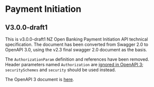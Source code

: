 # Payment Initiation

## V3.0.0-draft1

This is v3.0.0-draft1 NZ Open Banking Payment Initiation API technical specification.  The document has been converted from Swagger 2.0 to OpenAPI 3.0, using the v2.3 final swagger 2.0 document as the basis.

The `AuthorizationParam` definition and references have been removed.  Header parameters named `Authorization` are [ignored in OpenAPI 3](https://github.com/OAI/OpenAPI-Specification/blob/main/versions/3.0.3.md#user-content-parametername); `securitySchemes` and `security` should be used instead.

The OpenAPI 3 document is [here](payment-initiation-nz-openapi.yaml).
